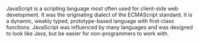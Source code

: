 JavaScript is a scripting language most often used for client-side web development. It was the originating dialect of the ECMAScript standard. It is a dynamic, weakly typed, prototype-based language with first-class functions. JavaScript was influenced by many languages and was designed to look like Java, but be easier for non-programmers to work with.